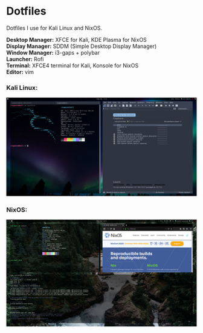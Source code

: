 # Dotfiles
Dotfiles I use for Kali Linux and NixOS.  
 
**Desktop Manager:** XFCE for Kali, KDE Plasma for NixOS  
**Display Manager:** SDDM (Simple Desktop Display Manager)  
**Window Manager:** i3-gaps + polybar    
**Launcher:** Rofi  
**Terminal:** XFCE4 terminal for Kali, Konsole for NixOS  
**Editor:** vim  

### Kali Linux:  
![Kali Preview](polybar/previews/glassbar5-kali.PNG?raw=true)
### NixOS:
![Desktop Preview](polybar/previews/glassbar4_full-screen.PNG?raw=true)
